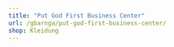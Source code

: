 ```yaml
---
title: "Put God First Business Center"
url: /gbarnga/put-god-first-business-center/
shop: Kleidung
---
```

